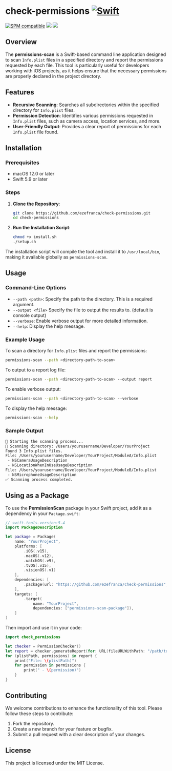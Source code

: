 
# check-permissions [![Swift](https://github.com/ezefranca/check-permissions/actions/workflows/swift.yml/badge.svg)](https://github.com/ezefranca/check-permissions/actions/workflows/swift.yml)

[![SPM compatible](https://img.shields.io/badge/SPM-compatible-4BC51D.svg?style=flat)](https://github.com/apple/swift-package-manager)
[![](https://img.shields.io/endpoint?url=https%3A%2F%2Fswiftpackageindex.com%2Fapi%2Fpackages%2Fezefranca%2Fcheck-permissions%2Fbadge%3Ftype%3Dswift-versions)](https://swiftpackageindex.com/ezefranca/check-permissions)
[![](https://img.shields.io/endpoint?url=https%3A%2F%2Fswiftpackageindex.com%2Fapi%2Fpackages%2Fezefranca%2Fcheck-permissions%2Fbadge%3Ftype%3Dplatforms)](https://swiftpackageindex.com/ezefranca/check-permissions)

## Overview

The **permissions-scan** is a Swift-based command line application designed to scan `Info.plist` files in a specified directory and report the permissions requested by each file. This tool is particularly useful for developers working with iOS projects, as it helps ensure that the necessary permissions are properly declared in the project directory.

## Features

- **Recursive Scanning**: Searches all subdirectories within the specified directory for `Info.plist` files.
- **Permission Detection**: Identifies various permissions requested in `Info.plist` files, such as camera access, location services, and more.
- **User-Friendly Output**: Provides a clear report of permissions for each `Info.plist` file found.

## Installation

### Prerequisites

- macOS 12.0 or later
- Swift 5.9 or later

### Steps

1. **Clone the Repository**:
    ```sh
    git clone https://github.com/ezefranca/check-permissions.git
    cd check-permissions
    ```

2. **Run the Installation Script**:
    ```sh
    chmod +x install.sh
    ./setup.sh
    ```

The installation script will compile the tool and install it to `/usr/local/bin`, making it available globally as `permissions-scan`.

## Usage

### Command-Line Options

- `--path <path>`: Specify the path to the directory. This is a required argument.
- `--output <file>`  Specify the file to output the results to. (default is console output)
- `--verbose`: Enable verbose output for more detailed information.
- `--help`: Display the help message.

### Example Usage

To scan a directory for `Info.plist` files and report the permissions:

```sh
permissions-scan --path <directory-path-to-scan>
```

To output to a report log file:

```sh
permissions-scan --path <directory-path-to-scan> --output report
```

To enable verbose output:

```sh
permissions-scan --path <directory-path-to-scan> --verbose
```

To display the help message:

```sh
permissions-scan --help
```

### Sample Output

```sh
🚀 Starting the scanning process...
📂 Scanning directory: /Users/yourusername/Developer/YourProject
Found 3 Info.plist files.
File: /Users/yourusername/Developer/YourProject/ModuleA/Info.plist
 - NSCameraUsageDescription
 - NSLocationWhenInUseUsageDescription
File: /Users/yourusername/Developer/YourProject/ModuleB/Info.plist
 - NSMicrophoneUsageDescription
✅ Scanning process completed.
```

## Using as a Package

To use the **PermissionScan** package in your Swift project, add it as a dependency in your `Package.swift`:

```swift
// swift-tools-version:5.4
import PackageDescription

let package = Package(
    name: "YourProject",
    platforms: [
        .iOS(.v15),
        .macOS(.v12),
        .watchOS(.v9),
        .tvOS(.v15),
        .visionOS(.v1)
    ],
    dependencies: [
        .package(url: "https://github.com/ezefranca/check-permissions", from: "0.0.4"),
    ],
    targets: [
        .target(
            name: "YourProject",
            dependencies: ["permissions-scan-package"]),
    ]
)
```

Then import and use it in your code:

```swift
import check_permissions

let checker = PermissionChecker()
let report = checker.generateReport(for: URL(fileURLWithPath: "/path/to/your/project"))
for (plistPath, permissions) in report {
    print("File: \(plistPath)")
    for permission in permissions {
        print(" - \(permission)")
    }
}
```

## Contributing

We welcome contributions to enhance the functionality of this tool. Please follow these steps to contribute:

1. Fork the repository.
2. Create a new branch for your feature or bugfix.
3. Submit a pull request with a clear description of your changes.

## License

This project is licensed under the MIT License.
